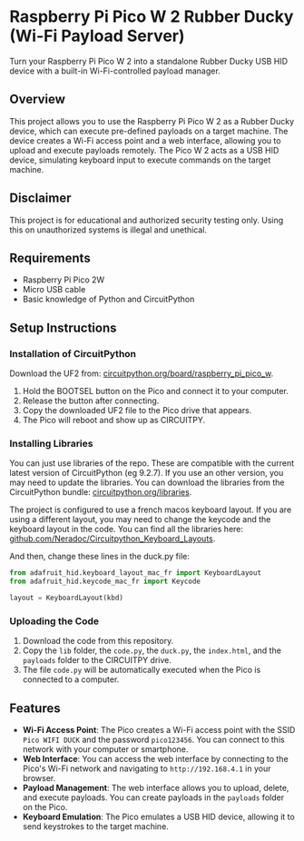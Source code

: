 # Raspberry Pi Pico W 2 Rubber Ducky (Wi-Fi Payload Server)

Turn your Raspberry Pi Pico W 2 into a standalone Rubber Ducky USB HID device with a built-in Wi-Fi-controlled payload manager.

## Overview
This project allows you to use the Raspberry Pi Pico W 2 as a Rubber Ducky device, which can execute pre-defined payloads on a target machine. The device creates a Wi-Fi access point and a web interface, allowing you to upload and execute payloads remotely. The Pico W 2 acts as a USB HID device, simulating keyboard input to execute commands on the target machine.
## Disclaimer
This project is for educational and authorized security testing only. Using this on unauthorized systems is illegal and unethical.
## Requirements
- Raspberry Pi Pico 2W
- Micro USB cable
- Basic knowledge of Python and CircuitPython
## Setup Instructions
### Installation of CircuitPython
Download the UF2 from: [circuitpython.org/board/raspberry_pi_pico_w](https://circuitpython.org/board/raspberry_pi_pico2_w/).

1. Hold the BOOTSEL button on the Pico and connect it to your computer.
2. Release the button after connecting.
3. Copy the downloaded UF2 file to the Pico drive that appears.
4. The Pico will reboot and show up as CIRCUITPY.
### Installing Libraries
You can just use libraries of the repo. These are compatible with the current latest version of CircuitPython (eg 9.2.7). If you use an other version, you may need to update the libraries. You can download the libraries from the CircuitPython bundle: [circuitpython.org/libraries](https://circuitpython.org/libraries).

The project is configured to use a french macos keyboard layout. If you are using a different layout, you may need to change the keycode and the keyboard layout in the code. You can find all the libraries here: [github.com/Neradoc/Circuitpython_Keyboard_Layouts](https://github.com/Neradoc/Circuitpython_Keyboard_Layouts).

And then, change these lines in the duck.py file:
```python
from adafruit_hid.keyboard_layout_mac_fr import KeyboardLayout
from adafruit_hid.keycode_mac_fr import Keycode
```
```python
layout = KeyboardLayout(kbd)
```

### Uploading the Code
1. Download the code from this repository.
2. Copy the `lib` folder, the `code.py`, the `duck.py`, the `index.html`, and the `payloads` folder to the CIRCUITPY drive.
3. The file `code.py` will be automatically executed when the Pico is connected to a computer.

## Features
- **Wi-Fi Access Point**: The Pico creates a Wi-Fi access point with the SSID `Pico WIFI DUCK` and the password `pico123456`. You can connect to this network with your computer or smartphone.
- **Web Interface**: You can access the web interface by connecting to the Pico's Wi-Fi network and navigating to `http://192.168.4.1` in your browser.
- **Payload Management**: The web interface allows you to upload, delete, and execute payloads. You can create payloads in the `payloads` folder on the Pico.
- **Keyboard Emulation**: The Pico emulates a USB HID device, allowing it to send keystrokes to the target machine.



